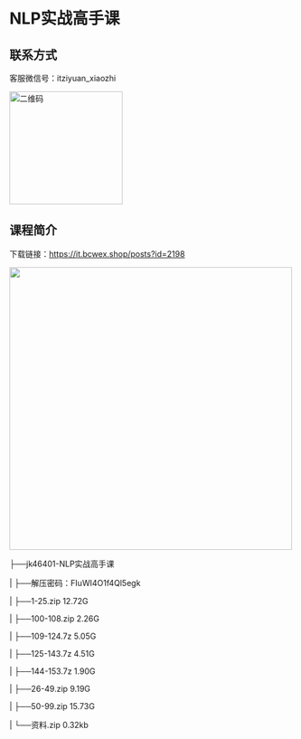 # NLP实战高手课

## 联系方式

客服微信号：itziyuan_xiaozhi

<img src="https://ziyuanyun.oss-cn-guangzhou.aliyuncs.com/common/20240614073449/666b82192834a.jpg" width="200" height="200" alt="二维码">

## 课程简介

下载链接：https://it.bcwex.shop/posts?id=2198

<img src="https://ziyuanyun.oss-cn-guangzhou.aliyuncs.com/yun/20240515183724/664490644cf6d.jpg" width="500" alt="">

  ├──jk46401-NLP实战高手课

 | ├──解压密码：FIuWI4O1f4Ql5egk

 | ├──1-25.zip 12.72G

 | ├──100-108.zip 2.26G

 | ├──109-124.7z 5.05G

 | ├──125-143.7z 4.51G

 | ├──144-153.7z 1.90G

 | ├──26-49.zip 9.19G

 | ├──50-99.zip 15.73G

 | └──资料.zip 0.32kb

  